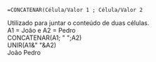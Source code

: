`=CONCATENAR(Célula/Valor 1 ; Célula/Valor 2`

Utilizado para juntar o conteúdo de duas células.  
A1 = João e A2 = Pedro  
CONCATENAR(A1; " ";A2)  
UNIR(A1&" "&A2)  
João Pedro  